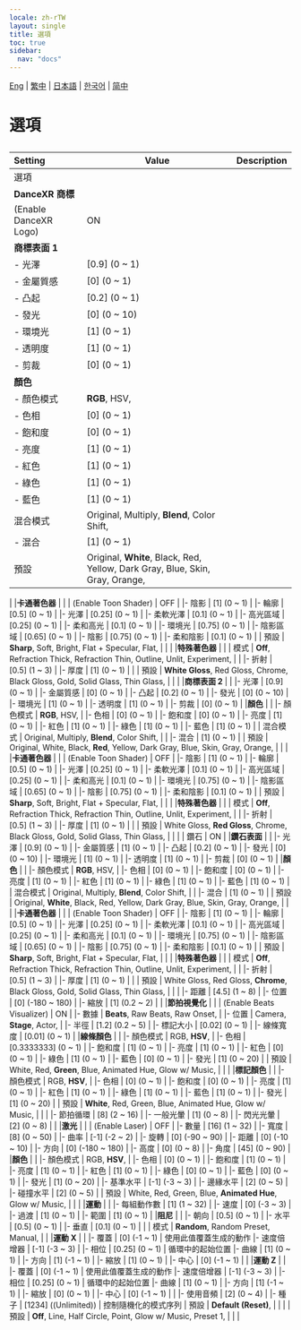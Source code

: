 ```yaml
---
locale: zh-rTW
layout: single
title: 選項
toc: true
sidebar:
  nav: "docs"
---
```

[Eng](/dancexr/menu/2025.4/stage/scene) | [繁中](/tw/dancexr/menu/2025.4/stage/scene) | [日本語](/jp/dancexr/menu/2025.4/stage/scene) | [한국어](/kr/dancexr/menu/2025.4/stage/scene) | [简中](/zh/dancexr/menu/2025.4/stage/scene)

# 選項

## 

| Setting | Value | Description |
| :--- | --- | :--- |
| 選項 || 
|**DanceXR 商標** | | 
| (Enable DanceXR Logo) | ON | 
|**商標表面 1** | | 
|- 光澤 | [0.9] (0 ~ 1) | 
|- 金屬質感 | [0] (0 ~ 1) | 
|- 凸起 | [0.2] (0 ~ 1) | 
|- 發光 | [0] (0 ~ 10) | 
|- 環境光 | [1] (0 ~ 1) | 
|- 透明度 | [1] (0 ~ 1) | 
|- 剪裁 | [0] (0 ~ 1) | 
|**顏色** | | 
|- 顏色模式 | **RGB**, HSV,  | 
|- 色相 | [0] (0 ~ 1) | 
|- 飽和度 | [0] (0 ~ 1) | 
|- 亮度 | [1] (0 ~ 1) | 
|- 紅色 | [1] (0 ~ 1) | 
|- 綠色 | [1] (0 ~ 1) | 
|- 藍色 | [1] (0 ~ 1) | 
| 混合模式 |  Original,  Multiply,  **Blend**,  Color Shift,  |  |
|- 混合 | [1] (0 ~ 1) | 
| 預設 |  Original,  **White**,  Black,  Red,  Yellow,  Dark Gray,  Blue,  Skin,  Gray,  Orange,  |  |
|
|**卡通著色器** | | 
| (Enable Toon Shader) | OFF | 
|- 陰影 | [1] (0 ~ 1) | 
|- 輪廓 | [0.5] (0 ~ 1) | 
|- 光澤 | [0.25] (0 ~ 1) | 
|- 柔軟光澤 | [0.1] (0 ~ 1) | 
|- 高光區域 | [0.25] (0 ~ 1) | 
|- 柔和高光 | [0.1] (0 ~ 1) | 
|- 環境光 | [0.75] (0 ~ 1) | 
|- 陰影區域 | [0.65] (0 ~ 1) | 
|- 陰影 | [0.75] (0 ~ 1) | 
|- 柔和陰影 | [0.1] (0 ~ 1) | 
| 預設 |  **Sharp**,  Soft,  Bright,  Flat + Specular,  Flat,  |  |
|
|**特殊著色器** | | 
| 模式 |  **Off**,  Refraction Thick,  Refraction Thin,  Outline,  Unlit,  Experiment,  |  |
|- 折射 | [0.5] (1 ~ 3) | 
|- 厚度 | [1] (0 ~ 1) | 
|
| 預設 |  **White Gloss**,  Red Gloss,  Chrome,  Black Gloss,  Gold,  Solid Glass,  Thin Glass,  |  |
|
|**商標表面 2** | | 
|- 光澤 | [0.9] (0 ~ 1) | 
|- 金屬質感 | [0] (0 ~ 1) | 
|- 凸起 | [0.2] (0 ~ 1) | 
|- 發光 | [0] (0 ~ 10) | 
|- 環境光 | [1] (0 ~ 1) | 
|- 透明度 | [1] (0 ~ 1) | 
|- 剪裁 | [0] (0 ~ 1) | 
|**顏色** | | 
|- 顏色模式 | **RGB**, HSV,  | 
|- 色相 | [0] (0 ~ 1) | 
|- 飽和度 | [0] (0 ~ 1) | 
|- 亮度 | [1] (0 ~ 1) | 
|- 紅色 | [1] (0 ~ 1) | 
|- 綠色 | [1] (0 ~ 1) | 
|- 藍色 | [1] (0 ~ 1) | 
| 混合模式 |  Original,  Multiply,  **Blend**,  Color Shift,  |  |
|- 混合 | [1] (0 ~ 1) | 
| 預設 |  Original,  White,  Black,  **Red**,  Yellow,  Dark Gray,  Blue,  Skin,  Gray,  Orange,  |  |
|
|**卡通著色器** | | 
| (Enable Toon Shader) | OFF | 
|- 陰影 | [1] (0 ~ 1) | 
|- 輪廓 | [0.5] (0 ~ 1) | 
|- 光澤 | [0.25] (0 ~ 1) | 
|- 柔軟光澤 | [0.1] (0 ~ 1) | 
|- 高光區域 | [0.25] (0 ~ 1) | 
|- 柔和高光 | [0.1] (0 ~ 1) | 
|- 環境光 | [0.75] (0 ~ 1) | 
|- 陰影區域 | [0.65] (0 ~ 1) | 
|- 陰影 | [0.75] (0 ~ 1) | 
|- 柔和陰影 | [0.1] (0 ~ 1) | 
| 預設 |  **Sharp**,  Soft,  Bright,  Flat + Specular,  Flat,  |  |
|
|**特殊著色器** | | 
| 模式 |  **Off**,  Refraction Thick,  Refraction Thin,  Outline,  Unlit,  Experiment,  |  |
|- 折射 | [0.5] (1 ~ 3) | 
|- 厚度 | [1] (0 ~ 1) | 
|
| 預設 |  White Gloss,  **Red Gloss**,  Chrome,  Black Gloss,  Gold,  Solid Glass,  Thin Glass,  |  |
|
| 鑽石 | ON | 
|**鑽石表面** | | 
|- 光澤 | [0.9] (0 ~ 1) | 
|- 金屬質感 | [1] (0 ~ 1) | 
|- 凸起 | [0.2] (0 ~ 1) | 
|- 發光 | [0] (0 ~ 10) | 
|- 環境光 | [1] (0 ~ 1) | 
|- 透明度 | [1] (0 ~ 1) | 
|- 剪裁 | [0] (0 ~ 1) | 
|**顏色** | | 
|- 顏色模式 | **RGB**, HSV,  | 
|- 色相 | [0] (0 ~ 1) | 
|- 飽和度 | [0] (0 ~ 1) | 
|- 亮度 | [1] (0 ~ 1) | 
|- 紅色 | [1] (0 ~ 1) | 
|- 綠色 | [1] (0 ~ 1) | 
|- 藍色 | [1] (0 ~ 1) | 
| 混合模式 |  Original,  Multiply,  **Blend**,  Color Shift,  |  |
|- 混合 | [1] (0 ~ 1) | 
| 預設 |  Original,  **White**,  Black,  Red,  Yellow,  Dark Gray,  Blue,  Skin,  Gray,  Orange,  |  |
|
|**卡通著色器** | | 
| (Enable Toon Shader) | OFF | 
|- 陰影 | [1] (0 ~ 1) | 
|- 輪廓 | [0.5] (0 ~ 1) | 
|- 光澤 | [0.25] (0 ~ 1) | 
|- 柔軟光澤 | [0.1] (0 ~ 1) | 
|- 高光區域 | [0.25] (0 ~ 1) | 
|- 柔和高光 | [0.1] (0 ~ 1) | 
|- 環境光 | [0.75] (0 ~ 1) | 
|- 陰影區域 | [0.65] (0 ~ 1) | 
|- 陰影 | [0.75] (0 ~ 1) | 
|- 柔和陰影 | [0.1] (0 ~ 1) | 
| 預設 |  **Sharp**,  Soft,  Bright,  Flat + Specular,  Flat,  |  |
|
|**特殊著色器** | | 
| 模式 |  **Off**,  Refraction Thick,  Refraction Thin,  Outline,  Unlit,  Experiment,  |  |
|- 折射 | [0.5] (1 ~ 3) | 
|- 厚度 | [1] (0 ~ 1) | 
|
| 預設 |  White Gloss,  Red Gloss,  **Chrome**,  Black Gloss,  Gold,  Solid Glass,  Thin Glass,  |  |
|
|- 距離 | [4.5] (1 ~ 8) | 
|- 位置 | [0] (-180 ~ 180) | 
|- 縮放 | [1] (0.2 ~ 2) | 
|
|**節拍視覺化** | | 
| (Enable Beats Visualizer) | ON | 
|- 數據 | **Beats**, Raw Beats, Raw Onset,  | 
|- 位置 | Camera, **Stage**, Actor,  | 
|- 半徑 | [1.2] (0.2 ~ 5) | 
|- 標記大小 | [0.02] (0 ~ 1) | 
|- 線條寬度 | [0.01] (0 ~ 1) | 
|**線條顏色** | | 
|- 顏色模式 | RGB, **HSV**,  | 
|- 色相 | [0.3333333] (0 ~ 1) | 
|- 飽和度 | [1] (0 ~ 1) | 
|- 亮度 | [1] (0 ~ 1) | 
|- 紅色 | [0] (0 ~ 1) | 
|- 綠色 | [1] (0 ~ 1) | 
|- 藍色 | [0] (0 ~ 1) | 
|- 發光 | [1] (0 ~ 20) | 
| 預設 |  White,  Red,  **Green**,  Blue,  Animated Hue,  Glow w/ Music,  |  |
|
|**標記顏色** | | 
|- 顏色模式 | RGB, **HSV**,  | 
|- 色相 | [0] (0 ~ 1) | 
|- 飽和度 | [0] (0 ~ 1) | 
|- 亮度 | [1] (0 ~ 1) | 
|- 紅色 | [1] (0 ~ 1) | 
|- 綠色 | [1] (0 ~ 1) | 
|- 藍色 | [1] (0 ~ 1) | 
|- 發光 | [1] (0 ~ 20) | 
| 預設 |  **White**,  Red,  Green,  Blue,  Animated Hue,  Glow w/ Music,  |  |
|
|- 節拍循環 | [8] (2 ~ 16) | 
|- 一般光暈 | [1] (0 ~ 8) | 
|- 閃光光暈 | [2] (0 ~ 8) | 
|
|**激光** | | 
| (Enable Laser) | OFF | 
|- 數量 | [16] (1 ~ 32) | 
|- 寬度 | [8] (0 ~ 50) | 
|- 曲率 | [-1] (-2 ~ 2) | 
|- 旋轉 | [0] (-90 ~ 90) | 
|- 距離 | [0] (-10 ~ 10) | 
|- 方向 | [0] (-180 ~ 180) | 
|- 高度 | [0] (0 ~ 8) | 
|- 角度 | [45] (0 ~ 90) | 
|**顏色** | | 
|- 顏色模式 | RGB, **HSV**,  | 
|- 色相 | [0] (0 ~ 1) | 
|- 飽和度 | [1] (0 ~ 1) | 
|- 亮度 | [1] (0 ~ 1) | 
|- 紅色 | [1] (0 ~ 1) | 
|- 綠色 | [0] (0 ~ 1) | 
|- 藍色 | [0] (0 ~ 1) | 
|- 發光 | [1] (0 ~ 20) | 
|- 基準水平 | [-1] (-3 ~ 3) | 
|- 邊緣水平 | [2] (0 ~ 5) | 
|- 碰撞水平 | [2] (0 ~ 5) | 
| 預設 |  White,  Red,  Green,  Blue,  **Animated Hue**,  Glow w/ Music,  |  |
|
|**運動** | | 
|- 每組動作數 | [1] (1 ~ 32) | 
|- 速度 | [0] (-3 ~ 3) | 
|- 過渡 | [1] (0 ~ 1) | 
|- 範圍 | [1] (0 ~ 1) | 
|**阻尼** | | 
|- 朝向 | [0.5] (0 ~ 1) | 
|- 水平 | [0.5] (0 ~ 1) | 
|- 垂直 | [0.1] (0 ~ 1) | 
|
| 模式 |  **Random**,  Random Preset,  Manual,  |  |
|**運動 X** | | 
|- 覆蓋 | [0] (-1 ~ 1) | 使用此值覆蓋生成的動作
|- 速度倍增器 | [-1] (-3 ~ 3) | 
|- 相位 | [0.25] (0 ~ 1) | 循環中的起始位置
|- 曲線 | [1] (0 ~ 1) | 
|- 方向 | [1] (-1 ~ 1) | 
|- 縮放 | [1] (0 ~ 1) | 
|- 中心 | [0] (-1 ~ 1) | 
|
|**運動 Z** | | 
|- 覆蓋 | [0] (-1 ~ 1) | 使用此值覆蓋生成的動作
|- 速度倍增器 | [-1] (-3 ~ 3) | 
|- 相位 | [0.25] (0 ~ 1) | 循環中的起始位置
|- 曲線 | [1] (0 ~ 1) | 
|- 方向 | [1] (-1 ~ 1) | 
|- 縮放 | [0] (0 ~ 1) | 
|- 中心 | [0] (-1 ~ 1) | 
|
|- 使用音頻 | [2] (0 ~ 4) | 
|- 種子 | [1234] ((Unlimited)) | 控制隨機化的模式序列
| 預設 |  **Default (Reset)**,  |  |
|
| 預設 |  **Off**,  Line,  Half Circle,  Point,  Glow w/ Music,  Preset 1,  |  |
|
